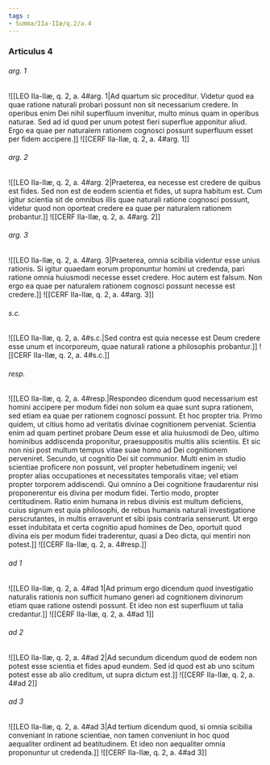 ```yaml
---
tags : 
- Summa/IIa-IIæ/q.2/a.4
---
```


### Articulus 4

###### arg. 1
![[LEO IIa-IIæ, q. 2, a. 4#arg. 1|Ad quartum sic proceditur. Videtur quod ea quae ratione naturali probari possunt non sit necessarium credere. In operibus enim Dei nihil superfluum invenitur, multo minus quam in operibus naturae. Sed ad id quod per unum potest fieri superflue apponitur aliud. Ergo ea quae per naturalem rationem cognosci possunt superfluum esset per fidem accipere.]]
![[CERF IIa-IIæ, q. 2, a. 4#arg. 1]]

###### arg. 2
![[LEO IIa-IIæ, q. 2, a. 4#arg. 2|Praeterea, ea necesse est credere de quibus est fides. Sed non est de eodem scientia et fides, ut supra habitum est. Cum igitur scientia sit de omnibus illis quae naturali ratione cognosci possunt, videtur quod non oporteat credere ea quae per naturalem rationem probantur.]]
![[CERF IIa-IIæ, q. 2, a. 4#arg. 2]]

###### arg. 3
![[LEO IIa-IIæ, q. 2, a. 4#arg. 3|Praeterea, omnia scibilia videntur esse unius rationis. Si igitur quaedam eorum proponuntur homini ut credenda, pari ratione omnia huiusmodi necesse esset credere. Hoc autem est falsum. Non ergo ea quae per naturalem rationem cognosci possunt necesse est credere.]]
![[CERF IIa-IIæ, q. 2, a. 4#arg. 3]]

###### s.c.
![[LEO IIa-IIæ, q. 2, a. 4#s.c.|Sed contra est quia necesse est Deum credere esse unum et incorporeum, quae naturali ratione a philosophis probantur.]]
![[CERF IIa-IIæ, q. 2, a. 4#s.c.]]

###### resp.
![[LEO IIa-IIæ, q. 2, a. 4#resp.|Respondeo dicendum quod necessarium est homini accipere per modum fidei non solum ea quae sunt supra rationem, sed etiam ea quae per rationem cognosci possunt. Et hoc propter tria. Primo quidem, ut citius homo ad veritatis divinae cognitionem perveniat. Scientia enim ad quam pertinet probare Deum esse et alia huiusmodi de Deo, ultimo hominibus addiscenda proponitur, praesuppositis multis aliis scientiis. Et sic non nisi post multum tempus vitae suae homo ad Dei cognitionem perveniret. Secundo, ut cognitio Dei sit communior. Multi enim in studio scientiae proficere non possunt, vel propter hebetudinem ingenii; vel propter alias occupationes et necessitates temporalis vitae; vel etiam propter torporem addiscendi. Qui omnino a Dei cognitione fraudarentur nisi proponerentur eis divina per modum fidei. Tertio modo, propter certitudinem. Ratio enim humana in rebus divinis est multum deficiens, cuius signum est quia philosophi, de rebus humanis naturali investigatione perscrutantes, in multis erraverunt et sibi ipsis contraria senserunt. Ut ergo esset indubitata et certa cognitio apud homines de Deo, oportuit quod divina eis per modum fidei traderentur, quasi a Deo dicta, qui mentiri non potest.]]
![[CERF IIa-IIæ, q. 2, a. 4#resp.]]

###### ad 1
![[LEO IIa-IIæ, q. 2, a. 4#ad 1|Ad primum ergo dicendum quod investigatio naturalis rationis non sufficit humano generi ad cognitionem divinorum etiam quae ratione ostendi possunt. Et ideo non est superfluum ut talia credantur.]]
![[CERF IIa-IIæ, q. 2, a. 4#ad 1]]

###### ad 2
![[LEO IIa-IIæ, q. 2, a. 4#ad 2|Ad secundum dicendum quod de eodem non potest esse scientia et fides apud eundem. Sed id quod est ab uno scitum potest esse ab alio creditum, ut supra dictum est.]]
![[CERF IIa-IIæ, q. 2, a. 4#ad 2]]

###### ad 3
![[LEO IIa-IIæ, q. 2, a. 4#ad 3|Ad tertium dicendum quod, si omnia scibilia conveniant in ratione scientiae, non tamen conveniunt in hoc quod aequaliter ordinent ad beatitudinem. Et ideo non aequaliter omnia proponuntur ut credenda.]]
![[CERF IIa-IIæ, q. 2, a. 4#ad 3]]

